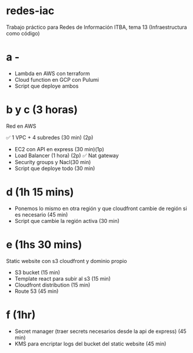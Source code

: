 # redes-iac

Trabajo práctico para Redes de Información ITBA, tema 13 (Infraestructura como código)

# a -

- Lambda en AWS con terraform
- Cloud function en GCP con Pulumi
- Script que deploye ambos

# b y c (3 horas)

Red en AWS

✅ 1 VPC + 4 subredes (30 min) (2p)

- EC2 con API en express (30 min)(1p)
- Load Balancer (1 hora) (2p)
  ✅ Nat gateway
- Security groups y Nacl(30 min)
- Script que deploye todo (30 min)

# d (1h 15 mins)

- Ponemos lo mismo en otra región y que cloudfront cambie de región si es necesario (45 min)
- Script que cambie la región activa (30 min)

# e (1hs 30 mins)

Static website con s3 cloudfront y dominio propio

- S3 bucket (15 min)
- Template react para subir al s3 (15 min)
- Cloudfront distribution (15 min)
- Route 53 (45 min)

# f (1hr)

- Secret manager (traer secrets necesarios desde la api de express) (45 min)
- KMS para encriptar logs del bucket del static website (45 min)
